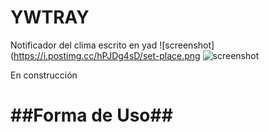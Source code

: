 YWTRAY
=============

Notificador del clima escrito en yad
![screenshot](https://i.postimg.cc/hPJDg4sD/set-place.png ![screenshot](https://i.postimg.cc/gkfY09tv/tooltip.png)

En construcción

##Forma de Uso##
======================================
